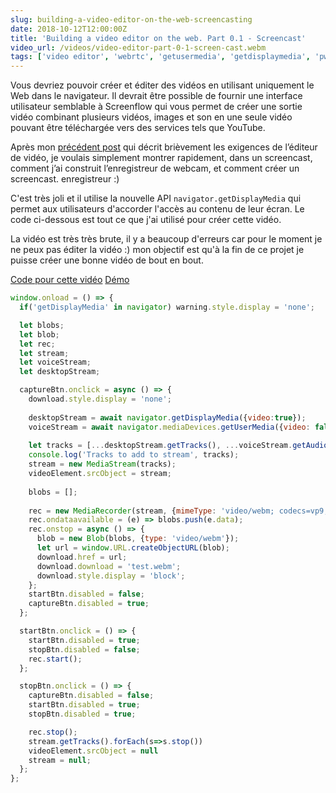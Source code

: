 ```yaml
---
slug: building-a-video-editor-on-the-web-screencasting
date: 2018-10-12T12:00:00Z
title: 'Building a video editor on the web. Part 0.1 - Screencast'
video_url: /videos/video-editor-part-0-1-screen-cast.webm
tags: ['video editor', 'webrtc', 'getusermedia', 'getdisplaymedia', 'pwa']
---
```



Vous devriez pouvoir créer et éditer des vidéos en utilisant uniquement le Web dans le navigateur. Il devrait être possible de fournir une interface utilisateur semblable à Screenflow qui vous permet de créer une sortie vidéo combinant plusieurs vidéos, images et son en une seule vidéo pouvant être téléchargée vers des services tels que YouTube.

Après mon [précédent post](/building-a-video-editor-on-the-web-with-the-web/) qui décrit brièvement les exigences de l’éditeur de vidéo, je voulais simplement montrer rapidement, dans un screencast, comment j’ai construit l’enregistreur de webcam, et comment créer un screencast. enregistreur :)

C'est très joli et il utilise la nouvelle API `navigator.getDisplayMedia` qui permet aux utilisateurs d'accorder l'accès au contenu de leur écran. Le code ci-dessous est tout ce que j'ai utilisé pour créer cette vidéo.

La vidéo est très très brute, il y a beaucoup d'erreurs car pour le moment je ne peux pas éditer la vidéo :) mon objectif est qu'à la fin de ce projet je puisse créer une bonne vidéo de bout en bout.

[Code pour cette vidéo](https://glitch.com/edit/\#!/screen-recorder-voice?path=script.js:1:0) [Démo](https://screen-recorder-voice.glitch.me/)


```javascript  
window.onload = () => {
  if('getDisplayMedia' in navigator) warning.style.display = 'none';

  let blobs;
  let blob;
  let rec;
  let stream;
  let voiceStream;
  let desktopStream;

  captureBtn.onclick = async () => {
    download.style.display = 'none';
    
    desktopStream = await navigator.getDisplayMedia({video:true});
    voiceStream = await navigator.mediaDevices.getUserMedia({video: false, audio: true});
    
    let tracks = [...desktopStream.getTracks(), ...voiceStream.getAudioTracks()]
    console.log('Tracks to add to stream', tracks);
    stream = new MediaStream(tracks);
    videoElement.srcObject = stream;
      
    blobs = [];
  
    rec = new MediaRecorder(stream, {mimeType: 'video/webm; codecs=vp9,opus'});
    rec.ondataavailable = (e) => blobs.push(e.data);
    rec.onstop = async () => {
      blob = new Blob(blobs, {type: 'video/webm'});
      let url = window.URL.createObjectURL(blob);
      download.href = url;
      download.download = 'test.webm';
      download.style.display = 'block';
    };
    startBtn.disabled = false;
    captureBtn.disabled = true;
  };

  startBtn.onclick = () => {
    startBtn.disabled = true;
    stopBtn.disabled = false;
    rec.start();
  };

  stopBtn.onclick = () => {
    captureBtn.disabled = false;
    startBtn.disabled = true;
    stopBtn.disabled = true;

    rec.stop();
    stream.getTracks().forEach(s=>s.stop())
    videoElement.srcObject = null
    stream = null;
  };
};
```

